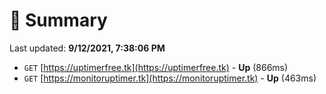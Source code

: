 # 📖 Summary
Last updated: **9/12/2021, 7:38:06 PM**

- `GET` [https://uptimerfree.tk](https://uptimerfree.tk) - **Up** (866ms)
- `GET` [https://monitoruptimer.tk](https://monitoruptimer.tk) - **Up** (463ms)
